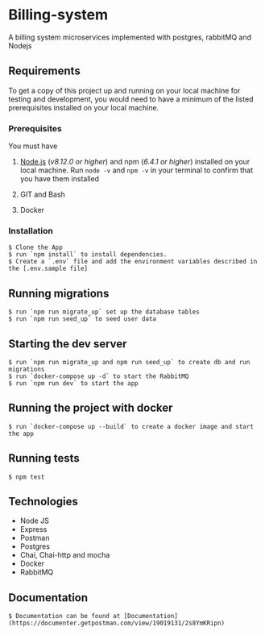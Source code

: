 # Billing-system
A billing system microservices implemented with postgres, rabbitMQ and Nodejs

## Requirements

To get a copy of this project up and running on your local machine for testing and development, you would need to have a minimum of the listed prerequisites installed on your local machine.

### Prerequisites

You must have

1. [Node.js](https://nodejs.org/) (_v8.12.0 or higher_) and npm (_6.4.1 or higher_) installed on your local machine. Run `node -v` and `npm -v` in your terminal to confirm that you have them installed

2. GIT and Bash

3. Docker

### Installation

    $ Clone the App
    $ run `npm install` to install dependencies.
    $ Create a `.env` file and add the environment variables described in the [.env.sample file]


## Running migrations

    $ run `npm run migrate_up` set up the database tables
    $ run `npm run seed_up` to seed user data


## Starting the dev server

    $ run `npm run migrate_up and npm run seed_up` to create db and run migrations
    $ run `docker-compose up -d` to start the RabbitMQ
    $ run `npm run dev` to start the app

## Running the project with docker

    $ run `docker-compose up --build` to create a docker image and start the app


## Running tests

    $ npm test


## Technologies

- Node JS
- Express
- Postman
- Postgres
- Chai, Chai-http and mocha
- Docker
- RabbitMQ


## Documentation

    $ Documentation can be found at [Documentation](https://documenter.getpostman.com/view/19019131/2s8YmKRipn)